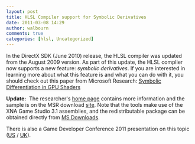 ```yaml
---
layout: post
title: HLSL Compiler support for Symbolic Derivatives
date: 2011-03-08 14:29
author: walbourn
comments: true
categories: [hlsl, Uncategorized]
---
```

<p>In the DirectX SDK (June 2010) release, the HLSL compiler was updated from the August 2009 version. As part of this update, the HLSL complier now supports a new feature: <em>symbolic derivatives</em>. If you are interested in learning more about what this feature is and what you can do with it, you should check out this paper from Microsoft Research: <a title="Microsoft Research" href="http://research.microsoft.com/apps/pubs/?id=146019">Symbolic Differentiation in GPU Shaders<br /></a></p>
<p><strong>Update:</strong>&nbsp; The researcher's <a title="MSR" href="http://research.microsoft.com/en-us/um/people/bguenter/">home page</a> contains more information and the sample is on the MSR download <a href="http://research.microsoft.com/en-us/downloads/d3910517-487d-4132-a31c-2484be3905fe/">site</a>. Note that the tools make use of the XNA Game Studio 3.1 assemblies, and the redistributable package can be obtained directly from <a title="XNA Game Studio 3.1 Framework REDIST" href="http://www.microsoft.com/downloads/en/details.aspx?FamilyID=53867a2a-e249-4560-8011-98eb3e799ef2">MS Downloads</a>.</p>
<p>There is also a Game Developer Conference 2011 presentation on this topic (<a href="http://www.microsoft.com/download/en/details.aspx?id=27983">US</a> / <a href="http://www.microsoft.com/download/en/details.aspx?id=28094">UK</a>).</p>
